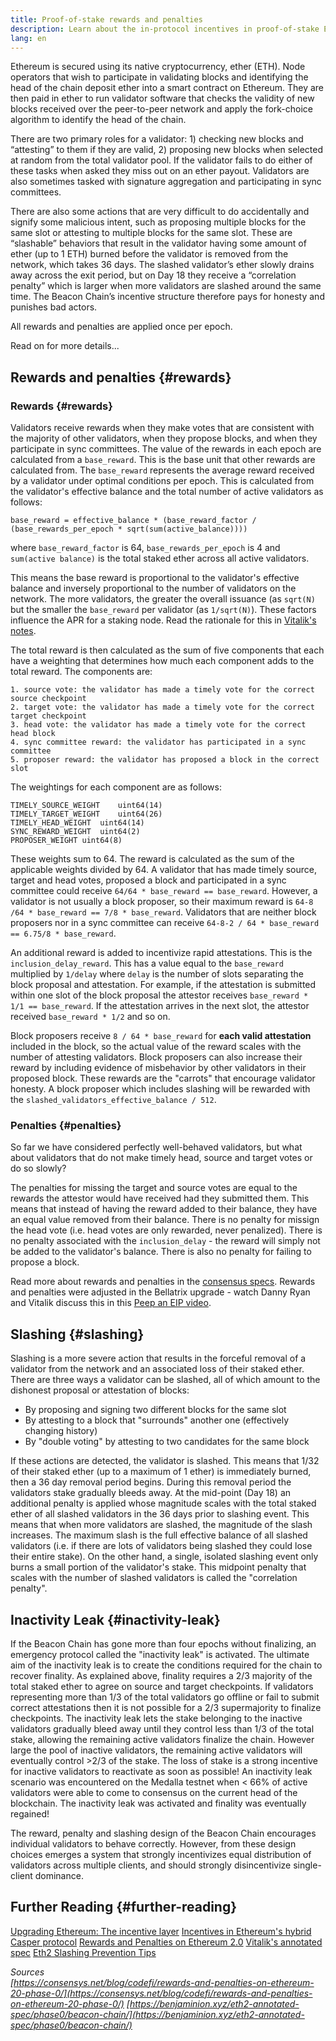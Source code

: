 ```yaml
---
title: Proof-of-stake rewards and penalties
description: Learn about the in-protocol incentives in proof-of-stake Ethereum.
lang: en
---
```


Ethereum is secured using its native cryptocurrency, ether (ETH). Node operators that wish to participate in validating blocks and identifying the head of the chain deposit ether into a smart contract on Ethereum. They are then paid in ether to run validator software that checks the validity of new blocks received over the peer-to-peer network and apply the fork-choice algorithm to identify the head of the chain.

There are two primary roles for a validator: 1) checking new blocks and “attesting” to them if they are valid, 2) proposing new blocks when selected at random from the total validator pool. If the validator fails to do either of these tasks when asked they miss out on an ether payout. Validators are also sometimes tasked with signature aggregation and participating in sync committees.

There are also some actions that are very difficult to do accidentally and signify some malicious intent, such as proposing multiple blocks for the same slot or attesting to multiple blocks for the same slot. These are “slashable” behaviors that result in the validator having some amount of ether (up to 1 ETH) burned before the validator is removed from the network, which takes 36 days. The slashed validator’s ether slowly drains away across the exit period, but on Day 18 they receive a “correlation penalty” which is larger when more validators are slashed around the same time. The Beacon Chain’s incentive structure therefore pays for honesty and punishes bad actors.

All rewards and penalties are applied once per epoch.

Read on for more details...

## Rewards and penalties {#rewards}

### Rewards {#rewards}

Validators receive rewards when they make votes that are consistent with the majority of other validators, when they propose blocks, and when they participate in sync committees. The value of the rewards in each epoch are calculated from a `base_reward`. This is the base unit that other rewards are calculated from. The `base_reward` represents the average reward received by a validator under optimal conditions per epoch. This is calculated from the validator's effective balance and the total number of active validators as follows:

```
base_reward = effective_balance * (base_reward_factor / (base_rewards_per_epoch * sqrt(sum(active_balance))))
```

where `base_reward_factor` is 64, `base_rewards_per_epoch` is 4 and `sum(active balance)` is the total staked ether across all active validators.

This means the base reward is proportional to the validator's effective balance and inversely proportional to the number of validators on the network. The more validators, the greater the overall issuance (as `sqrt(N)` but the smaller the `base_reward` per validator (as `1/sqrt(N)`). These factors influence the APR for a staking node. Read the rationale for this in [Vitalik's notes](https://notes.ethereum.org/@vbuterin/rkhCgQteN?type=view#Base-rewards).

The total reward is then calculated as the sum of five components that each have a weighting that determines how much each component adds to the total reward. The components are:

```
1. source vote: the validator has made a timely vote for the correct source checkpoint
2. target vote: the validator has made a timely vote for the correct target checkpoint
3. head vote: the validator has made a timely vote for the correct head block
4. sync committee reward: the validator has participated in a sync committee
5. proposer reward: the validator has proposed a block in the correct slot
```

The weightings for each component are as follows:

```
TIMELY_SOURCE_WEIGHT	uint64(14)
TIMELY_TARGET_WEIGHT	uint64(26)
TIMELY_HEAD_WEIGHT	uint64(14)
SYNC_REWARD_WEIGHT	uint64(2)
PROPOSER_WEIGHT	uint64(8)
```

These weights sum to 64. The reward is calculated as the sum of the applicable weights divided by 64. A validator that has made timely source, target and head votes, proposed a block and participated in a sync committee could receive `64/64 * base_reward == base_reward`. However, a validator is not usually a block proposer, so their maximum reward is `64-8 /64 * base_reward == 7/8 * base_reward`. Validators that are neither block proposers nor in a sync committee can receive `64-8-2 / 64 * base_reward == 6.75/8 * base_reward`.

An additional reward is added to incentivize rapid attestations. This is the `inclusion_delay_reward`. This has a value equal to the `base_reward` multiplied by `1/delay` where `delay` is the number of slots separating the block proposal and attestation. For example, if the attestation is submitted within one slot of the block proposal the attestor receives `base_reward * 1/1 == base_reward`. If the attestation arrives in the next slot, the attestor received `base_reward * 1/2` and so on.

Block proposers receive `8 / 64 * base_reward` for **each valid attestation** included in the block, so the actual value of the reward scales with the number of attesting validators. Block proposers can also increase their reward by including evidence of misbehavior by other validators in their proposed block. These rewards are the "carrots" that encourage validator honesty. A block proposer which includes slashing will be rewarded with the `slashed_validators_effective_balance / 512`.

### Penalties {#penalties}

So far we have considered perfectly well-behaved validators, but what about validators that do not make timely head, source and target votes or do so slowly?

The penalties for missing the target and source votes are equal to the rewards the attestor would have received had they submitted them. This means that instead of having the reward added to their balance, they have an equal value removed from their balance. There is no penalty for missign the head vote (i.e. head votes are only rewarded, never penalized). There is no penalty associated with the `inclusion_delay` - the reward will simply not be added to the validator's balance. There is also no penalty for failing to propose a block.

Read more about rewards and penalties in the [consensus specs](https://github.com/ethereum/consensus-specs/blob/dev/specs/altair/beacon-chain.md). Rewards and penalties were adjusted in the Bellatrix upgrade - watch Danny Ryan and Vitalik discuss this in this [Peep an EIP video](https://www.youtube.com/watch?v=iaAEGs1DMgQ).

## Slashing {#slashing}

Slashing is a more severe action that results in the forceful removal of a validator from the network and an associated loss of their staked ether. There are three ways a validator can be slashed, all of which amount to the dishonest proposal or attestation of blocks:

- By proposing and signing two different blocks for the same slot
- By attesting to a block that "surrounds" another one (effectively changing history)
- By "double voting" by attesting to two candidates for the same block

If these actions are detected, the validator is slashed. This means that 1/32 of their staked ether (up to a maximum of 1 ether) is immediately burned, then a 36 day removal period begins. During this removal period the validators stake gradually bleeds away. At the mid-point (Day 18) an additional penalty is applied whose magnitude scales with the total staked ether of all slashed validators in the 36 days prior to slashing event. This means that when more validators are slashed, the magnitude of the slash increases. The maximum slash is the full effective balance of all slashed validators (i.e. if there are lots of validators being slashed they could lose their entire stake). On the other hand, a single, isolated slashing event only burns a small portion of the validator's stake. This midpoint penalty that scales with the number of slashed validators is called the "correlation penalty".

## Inactivity Leak {#inactivity-leak}

If the Beacon Chain has gone more than four epochs without finalizing, an emergency protocol called the "inactivity leak" is activated. The ultimate aim of the inactivity leak is to create the conditions required for the chain to recover finality. As explained above, finality requires a 2/3 majority of the total staked ether to agree on source and target checkpoints. If validators representing more than 1/3 of the total validators go offline or fail to submit correct attestations then it is not possible for a 2/3 supermajority to finalize checkpoints. The inactivity leak lets the stake belonging to the inactive validators gradually bleed away until they control less than 1/3 of the total stake, allowing the remaining active validators finalize the chain. However large the pool of inactive validators, the remaining active validators will eventually control >2/3 of the stake. The loss of stake is a strong incentive for inactive validators to reactivate as soon as possible! An inactivity leak scenario was encountered on the Medalla testnet when < 66% of active validators were able to come to consensus on the current head of the blockchain. The inactivity leak was activated and finality was eventually regained!

The reward, penalty and slashing design of the Beacon Chain encourages individual validators to behave correctly. However, from these design choices emerges a system that strongly incentivizes equal distribution of validators across multiple clients, and should strongly disincentivize single-client dominance.

## Further Reading {#further-reading}

[Upgrading Ethereum: The incentive layer](https://eth2book.info/altair/part2/incentives)
[Incentives in Ethereum's hybrid Casper protocol](https://arxiv.org/pdf/1903.04205.pdf)
[Rewards and Penalties on Ethereum 2.0](https://consensys.net/blog/codefi/rewards-and-penalties-on-ethereum-20-phase-0/)
[Vitalik's annotated spec](https://github.com/ethereum/annotated-spec/blob/master/phase0/beacon-chain.md#rewards-and-penalties-1)
[Eth2 Slashing Prevention Tips](https://medium.com/prysmatic-labs/eth2-slashing-prevention-tips-f6faa5025f50)

_Sources_  
_[https://consensys.net/blog/codefi/rewards-and-penalties-on-ethereum-20-phase-0/](https://consensys.net/blog/codefi/rewards-and-penalties-on-ethereum-20-phase-0/)_
_[https://benjaminion.xyz/eth2-annotated-spec/phase0/beacon-chain/](https://benjaminion.xyz/eth2-annotated-spec/phase0/beacon-chain/)_
